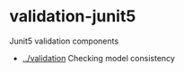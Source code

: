
<!-- title start -->

# validation-junit5

Junit5 validation components

 * [../validation](..) Checking model consistency

<!-- title end -->